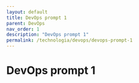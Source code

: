 ```yaml
---
layout: default
title: DevOps prompt 1
parent: DevOps
nav_order: 1
description: "DevOps prompt 1"
permalink: /technologia/devops/devops-prompt-1
---
```


# DevOps prompt 1